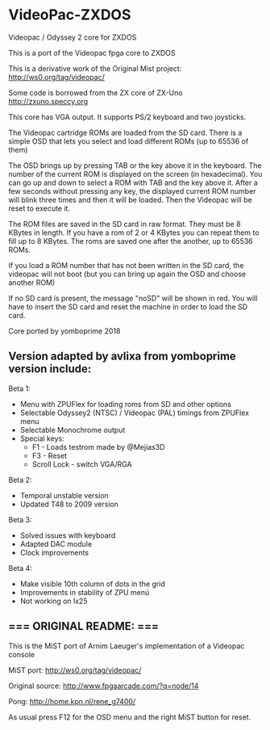 # VideoPac-ZXDOS
Videopac / Odyssey 2 core for ZXDOS


This is a port of the Videopac fpga core to ZXDOS

This is a derivative work of the Original Mist project: http://ws0.org/tag/videopac/

Some code is borrowed from the ZX core of ZX-Uno http://zxuno.speccy.org


This core has VGA output. It supports PS/2 keyboard and two joysticks.

The Videopac cartridge ROMs are loaded from the SD card. There is a simple OSD that lets you select and load different ROMs (up to 65536 of them)

The OSD brings up by pressing TAB or the key above it in the keyboard. The number of the current ROM is displayed on the screen (in hexadecimal). You can go up and down to select a ROM with TAB and the key above it. After a few seconds without pressing any key, the displayed current ROM number will blink three times and then it will be loaded. Then the Videopac will be reset to execute it.

The ROM files are saved in the SD card in raw format. They must be 8 KBytes in length. If you have a rom of 2 or 4 KBytes you can repeat them to fill up to 8 KBytes. The roms are saved one after the another, up to 65536 ROMs.

If you load a ROM number that has not been written in the SD card, the videopac will not boot (but you can bring up again the OSD and choose another ROM)

If no SD card is present, the message "noSD" will be shown in red. You will have to insert the SD card and reset the machine in order to load the SD card.


Core ported by yomboprime 2018

Version adapted by avlixa from yomboprime version include:
----------------------------------------------------------
Beta 1:
* Menu with ZPUFlex for loading roms from SD and other options
* Selectable Odyssey2 (NTSC) / Videopac (PAL) timings from ZPUFlex menu
* Selectable Monochrome output
* Special keys:
  * F1 - Loads testrom made by @Mejias3D
  * F3 - Reset
  * Scroll Lock - switch VGA/RGA

Beta 2:
* Temporal unstable version
* Updated T48 to 2009 version

Beta 3:
* Solved issues with keyboard
* Adapted DAC module
* Clock improvements

Beta 4:
* Make visible 10th column of dots in the grid
* Improvements in stability of ZPU menú
* Not working on lx25

=== ORIGINAL README: ===
------------------------
This is the MiST port of Arnim Laeuger's implementation of a Videopac console

MiST port: 
http://ws0.org/tag/videopac/

Original source:
http://www.fpgaarcade.com/?q=node/14

Pong:
http://home.kpn.nl/rene_g7400/

As usual press F12 for the OSD menu and the right MiST button for reset.
